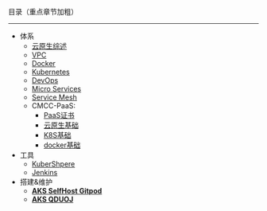 目录（重点章节加粗）

***

- 体系
    - [云原生综述](/cloud-native/system/summarize)  
    - [VPC](/cloud-native/system/vpc)  
    - [Docker](/cloud-native/system/docker)  
    - [Kubernetes](/cloud-native/system/k8s)  
    - [DevOps](/cloud-native/system/devops)  
    - [Micro Services](/cloud-native/system/micro-services)  
    - [Service Mesh](/cloud-native/system/service-mesh)
    - CMCC-PaaS:
        - [PaaS证书](/cloud-native/system/cmcc-paas/index)
        - [云原生基础](/cloud-native/system/cmcc-paas/cloud-native-basic)
        - [K8S基础](/cloud-native/system/cmcc-paas/kubernetes-basic)
        - [docker基础](/cloud-native/system/cmcc-paas/docker-basic)
- 工具
    - [KuberShpere](/cloud-native/platform/kubersphere)  
    - [Jenkins](/cloud-native/platform/jenkins)  
- 搭建&维护
    - [**AKS SelfHost Gitpod**](/cloud-native/build-ops/aks-selfhost-gitpod)  
    - [**AKS QDUOJ**](/cloud-native/build-ops/aks-qduoj)  